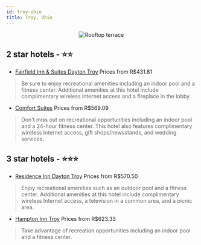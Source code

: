 ```yaml
---
id: troy-ohio
title: Troy, Ohio
---
```


<center><img src="https://i.travelapi.com/hotels/1000000/570000/564600/564585/b3fcd9eb_z.jpg" alt="Rooftop terrace" /></center>


##  2 star hotels - ⭐️⭐️

-    [Fairfield Inn & Suites Dayton Troy](https://us.hurb.com/hotels/troy/fairfield-inn-suites-dayton-troy-JNP-JP341495?cmp=18055) Prices from R$431.81
   > Be sure to enjoy recreational amenities including an indoor pool and a fitness center. Additional amenities at this hotel include complimentary wireless Internet access and a fireplace in the lobby.
-    [Comfort Suites](https://us.hurb.com/hotels/troy/comfort-suites-JNP-JP318965?cmp=18055) Prices from R$569.09
   > Don't miss out on recreational opportunities including an indoor pool and a 24-hour fitness center. This hotel also features complimentary wireless Internet access, gift shops/newsstands, and wedding services.

##  3 star hotels - ⭐️⭐️⭐️

-    [Residence Inn Dayton Troy](https://us.hurb.com/hotels/troy/residence-inn-dayton-troy-JNP-JP990144?cmp=18055) Prices from R$570.50
   > Enjoy recreational amenities such as an outdoor pool and a fitness center. Additional amenities at this hotel include complimentary wireless Internet access, a television in a common area, and a picnic area.
-    [Hampton Inn Troy](https://us.hurb.com/hotels/troy/hampton-inn-troy-JNP-JP154757?cmp=18055) Prices from R$623.33
   > Take advantage of recreation opportunities including an indoor pool and a fitness center.
